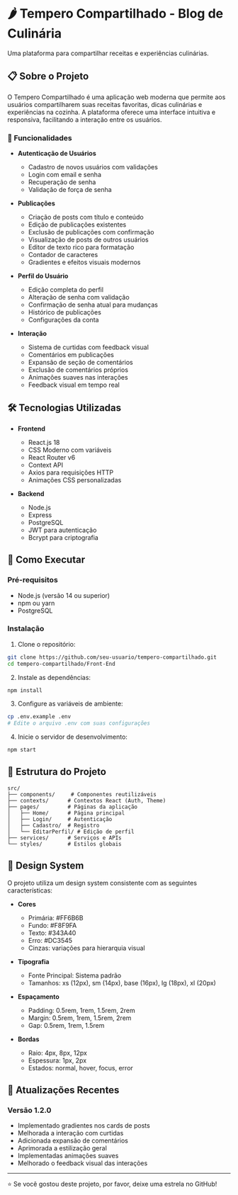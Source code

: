 # 🌶️ Tempero Compartilhado - Blog de Culinária

Uma plataforma para compartilhar receitas e experiências culinárias.

## 📋 Sobre o Projeto

O Tempero Compartilhado é uma aplicação web moderna que permite aos usuários compartilharem suas receitas favoritas, dicas culinárias e experiências na cozinha. A plataforma oferece uma interface intuitiva e responsiva, facilitando a interação entre os usuários.

### 🎯 Funcionalidades

- **Autenticação de Usuários**
  - Cadastro de novos usuários com validações
  - Login com email e senha
  - Recuperação de senha
  - Validação de força de senha

- **Publicações**
  - Criação de posts com título e conteúdo
  - Edição de publicações existentes
  - Exclusão de publicações com confirmação
  - Visualização de posts de outros usuários
  - Editor de texto rico para formatação
  - Contador de caracteres
  - Gradientes e efeitos visuais modernos

- **Perfil do Usuário**
  - Edição completa do perfil
  - Alteração de senha com validação
  - Confirmação de senha atual para mudanças
  - Histórico de publicações
  - Configurações da conta

- **Interação**
  - Sistema de curtidas com feedback visual
  - Comentários em publicações
  - Expansão de seção de comentários
  - Exclusão de comentários próprios
  - Animações suaves nas interações
  - Feedback visual em tempo real

## 🛠️ Tecnologias Utilizadas

- **Frontend**
  - React.js 18
  - CSS Moderno com variáveis
  - React Router v6
  - Context API
  - Axios para requisições HTTP
  - Animações CSS personalizadas

- **Backend**
  - Node.js
  - Express
  - PostgreSQL
  - JWT para autenticação
  - Bcrypt para criptografia

## 🚀 Como Executar

### Pré-requisitos

- Node.js (versão 14 ou superior)
- npm ou yarn
- PostgreSQL

### Instalação

1. Clone o repositório:
```bash
git clone https://github.com/seu-usuario/tempero-compartilhado.git
cd tempero-compartilhado/Front-End
```

2. Instale as dependências:
```bash
npm install
```

3. Configure as variáveis de ambiente:
```bash
cp .env.example .env
# Edite o arquivo .env com suas configurações
```

4. Inicie o servidor de desenvolvimento:
```bash
npm start
```

## 📁 Estrutura do Projeto

```
src/
├── components/     # Componentes reutilizáveis
├── contexts/      # Contextos React (Auth, Theme)
├── pages/         # Páginas da aplicação
│   ├── Home/      # Página principal
│   ├── Login/     # Autenticação
│   ├── Cadastro/  # Registro
│   └── EditarPerfil/ # Edição de perfil
├── services/      # Serviços e APIs
└── styles/        # Estilos globais
```

## 🎨 Design System

O projeto utiliza um design system consistente com as seguintes características:

- **Cores**
  - Primária: #FF6B6B
  - Fundo: #F8F9FA
  - Texto: #343A40
  - Erro: #DC3545
  - Cinzas: variações para hierarquia visual

- **Tipografia**
  - Fonte Principal: Sistema padrão
  - Tamanhos: xs (12px), sm (14px), base (16px), lg (18px), xl (20px)

- **Espaçamento**
  - Padding: 0.5rem, 1rem, 1.5rem, 2rem
  - Margin: 0.5rem, 1rem, 1.5rem, 2rem
  - Gap: 0.5rem, 1rem, 1.5rem

- **Bordas**
  - Raio: 4px, 8px, 12px
  - Espessura: 1px, 2px
  - Estados: normal, hover, focus, error

## 🔄 Atualizações Recentes

### Versão 1.2.0
- Implementado gradientes nos cards de posts
- Melhorada a interação com curtidas
- Adicionada expansão de comentários
- Aprimorada a estilização geral
- Implementadas animações suaves
- Melhorado o feedback visual das interações

---

⭐️ Se você gostou deste projeto, por favor, deixe uma estrela no GitHub!
